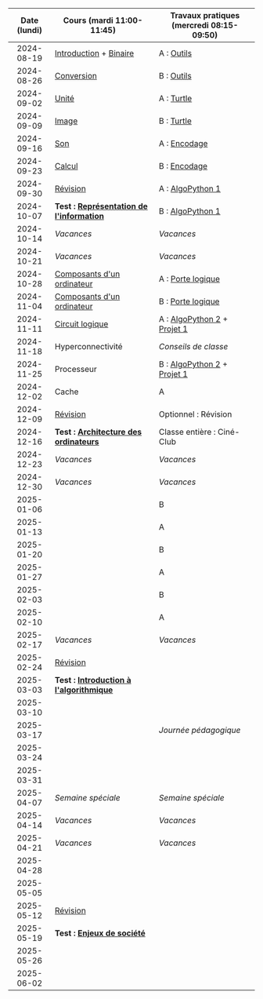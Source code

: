 | Date (lundi) | Cours (mardi 11:00-11:45)                                         | Travaux pratiques (mercredi 08:15-09:50)                                            |
| :----------: | ----------------------------------------------------------------- | ----------------------------------------------------------------------------------- |
|  2024-08-19  | [Introduction](/docs/1m/intro) + [Binaire](/docs/1m/repr/binaire) | A : [Outils](/docs/1m/prog/outils)                                                  |
|  2024-08-26  | [Conversion](/docs/1m/repr/conversion)                            | B : [Outils](/docs/1m/prog/outils)                                                  |
|  2024-09-02  | [Unité](/docs/1m/repr/unite)                                      | A : [Turtle](/docs/1m/prog/turtle)                                                  |
|  2024-09-09  | [Image](/docs/1m/repr/image)                                      | B : [Turtle](/docs/1m/prog/turtle)                                                  |
|  2024-09-16  | [Son](/docs/1m/repr/son)                                          | A : [Encodage](/docs/1m/repr/encodage)                                              |
|  2024-09-23  | [Calcul](/docs/1m/repr/calcul)                                    | B : [Encodage](/docs/1m/repr/encodage)                                              |
|  2024-09-30  | [Révision](/docs/1m/repr/revision)                                | A : [AlgoPython 1](/docs/1m/prog/algopython-1)                                      |
|  2024-10-07  | **Test : [Représentation de l'information](/docs/1m/repr)**       | B : [AlgoPython 1](/docs/1m/prog/algopython-1)                                      |
|  2024-10-14  | _Vacances_                                                        | _Vacances_                                                                          |
|  2024-10-21  | _Vacances_                                                        | _Vacances_                                                                          |
|  2024-10-28  | [Composants d'un ordinateur](/docs/1m/arch/composants)            | A : [Porte logique](/docs/1m/arch/porte)                                            |
|  2024-11-04  | [Composants d'un ordinateur](/docs/1m/arch/composants)            | B : [Porte logique](/docs/1m/arch/porte)                                            |
|  2024-11-11  | [Circuit logique](/docs/1m/arch/circuit)                          | A : [AlgoPython 2](/docs/1m/prog/algopython-2) + [Projet 1](/docs/1m/prog/projet-1) |
|  2024-11-18  | Hyperconnectivité                                                 | _Conseils de classe_                                                                |
|  2024-11-25  | Processeur                                                        | B : [AlgoPython 2](/docs/1m/prog/algopython-2) + [Projet 1](/docs/1m/prog/projet-1) |
|  2024-12-02  | Cache                                                             | A                                                                                   |
|  2024-12-09  | [Révision](/docs/1m/arch/revision)                                | Optionnel : Révision                                                                |
|  2024-12-16  | **Test : [Architecture des ordinateurs](/docs/1m/arch)**          | Classe entière : Ciné-Club                                                          |
|  2024-12-23  | _Vacances_                                                        | _Vacances_                                                                          |
|  2024-12-30  | _Vacances_                                                        | _Vacances_                                                                          |
|  2025-01-06  |                                                                   | B                                                                                   |
|  2025-01-13  |                                                                   | A                                                                                   |
|  2025-01-20  |                                                                   | B                                                                                   |
|  2025-01-27  |                                                                   | A                                                                                   |
|  2025-02-03  |                                                                   | B                                                                                   |
|  2025-02-10  |                                                                   | A                                                                                   |
|  2025-02-17  | _Vacances_                                                        | _Vacances_                                                                          |
|  2025-02-24  | [Révision](/docs/1m/algo/revision)                                |                                                                                     |
|  2025-03-03  | **Test : [Introduction à l'algorithmique](/docs/1m/algo)**        |                                                                                     |
|  2025-03-10  |                                                                   |                                                                                     |
|  2025-03-17  |                                                                   | _Journée pédagogique_                                                               |
|  2025-03-24  |                                                                   |                                                                                     |
|  2025-03-31  |                                                                   |                                                                                     |
|  2025-04-07  | _Semaine spéciale_                                                | _Semaine spéciale_                                                                  |
|  2025-04-14  | _Vacances_                                                        | _Vacances_                                                                          |
|  2025-04-21  | _Vacances_                                                        | _Vacances_                                                                          |
|  2025-04-28  |                                                                   |                                                                                     |
|  2025-05-05  |                                                                   |                                                                                     |
|  2025-05-12  | [Révision](/docs/1m/enje/revision)                                |                                                                                     |
|  2025-05-19  | **Test : [Enjeux de société](/docs/1m/enje)**                     |                                                                                     |
|  2025-05-26  |                                                                   |                                                                                     |
|  2025-06-02  |                                                                   |                                                                                     |
